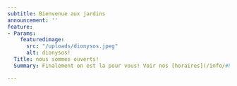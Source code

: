 ```yaml
---
subtitle: Bienvenue aux jardins
announcement: ''
feature:
- Params:
    featuredimage:
      src: "/uploads/dionysos.jpeg"
      alt: dionysos!
  Title: nous sommes ouverts!
  Summary: Finalement on est la pour vous! Voir nos [horaires](/info/#horaires).

---
```

